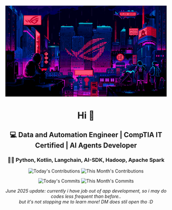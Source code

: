 <div align="center">
  
  ![Banner GIF](images/desktop-neon-gaming.gif)

  # Hi 👋

  ## 💻 Data and Automation Engineer | CompTIA IT Certified | AI Agents Developer

  ### 👩‍💻 Python, Kotlin, Langchain, AI-SDK, Hadoop, Apache Spark

  <!-- TODAY_CONTRIBUTIONS: 1 -->
  <!-- MONTH_CONTRIBUTIONS: 18 2025-10 -->
  ![Today's Contributions](https://img.shields.io/badge/Today's%20Contributions-1-purple)
  ![This Month's Contributions](https://img.shields.io/badge/This%20Month's%20Contributions-18-orange)

  <!-- TODAY_COMMITS: 1 -->
  <!-- MONTH_COMMITS: 14 2025-10 -->
  ![Today's Commits](https://img.shields.io/badge/Today's%20Commits-1-blue)
  ![This Month's Commits](https://img.shields.io/badge/This%20Month's%20Commits-14-green)
  
  *June 2025 update: currently i have job out of app development, so i may do codes less frequent than before..   
  but it's not stopping me to learn more! DM does stil open tho :D*
  
  
</div>
